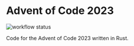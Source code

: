 # Advent of Code 2023

![workflow status](https://github.com/Gagnon06/AoC2023/actions/workflows/ci.yml/badge.svg)

Code for the Advent of Code 2023 written in Rust.
